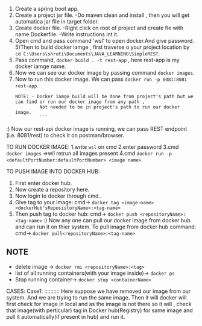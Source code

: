 1) Create a spring boot app.
2) Create a project jar file.
	-Do maven clean and install , then you will get automatica jar file in target folder.
3) Create docker file.
	-Right click on root of project and create fle with name Dockerfile.
	-Write instructions int it.
4) Open cmd and pass command 'wsl' to open docker.And give password.
5)Then to build docker iamge , first traverse o your project location by `cd C:\Users\shruti\Documents\JAVA_LEARNING\SimpleREST`.
6) Pass command, `docker build . -t rest-app` , here rest-app is my docker iamge name.
7) Now we can see our docker image by passing command `docker images`.
8) Now to run this docker image. We can pass `docker run -p 8081:8081 rest-app`.
	```
	NOTE: - Docker iamge build will be done from project's path but we can find or run our docker image from any path ,
		     Not needed to be in project's path to run our docker image.
		     ```
:) Now our rest-api docker image is running, we can pass REST endpoint (i.e. 8081/rest) to check it on postman/browser.


TO RUN DOCKER IMAGE:
1.write `wsl` on cmd
2.enter password
3.cmd `docker images`	=>wil retrun all images present 
4.cmd `docker run -p <defaultPortNumber:defaultPortNumber> <image name>`.

TO PUSH IMAGE INTO DOCKER HUB:
1. First enter docker hub.
2. Now create a repository here.
3. Now login to docker through cmd..
4. Give tag to your image:
					cmd->	`docker tag <image-name> <dockerHub'sReposistoryName>:<tag-name>`
5. Then push tag to docker hub:
					cmd->	`docker push <repositoryName>:<tag-name>`
:) Now any one can pull our docker image from docker hub and can run it on thier system. To pull image from docker hub command:
					cmd->	`docker pull<repositoryName>:<tag-name>`






NOTE
---------
* delete image -> 	`docker rmi <repositoryName>:<tag>`
* list of all running containers(with your image inside)->	`docker ps`
* Stop running container->		`docker stop <containerName>`

CASES:
Case1:
::::::::::	Here suppose we have removed our image from our system. And we are trying to run the same image.
		Then it will docker will first check for image in local and as the image is not there so it will , check that image(with perticular)
		tag in Docker hub(Registry) for same image and pull it automatically(if present in hub) and run it.
